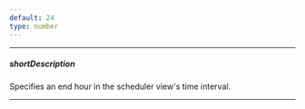 ```yaml
---
default: 24
type: number
---
```

---
##### shortDescription
Specifies an end hour in the scheduler view's time interval.

---

